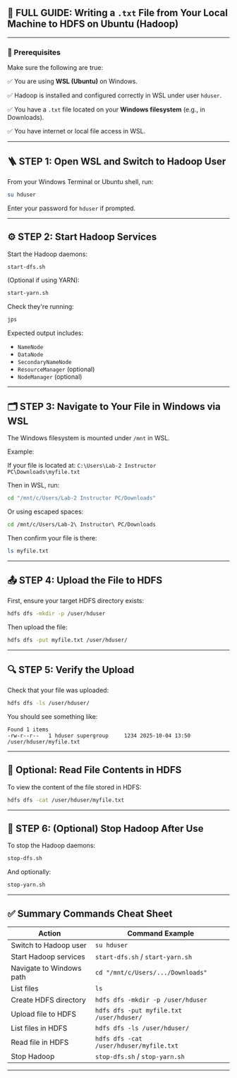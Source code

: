 ## 🧭 FULL GUIDE: Writing a `.txt` File from Your Local Machine to HDFS on Ubuntu (Hadoop)

---

### 🧱 Prerequisites

Make sure the following are true:

✅ You are using **WSL (Ubuntu)** on Windows.

✅ Hadoop is installed and configured correctly in WSL under user `hduser`.

✅ You have a `.txt` file located on your **Windows filesystem** (e.g., in Downloads).

✅ You have internet or local file access in WSL.

---

## 🪜 STEP 1: Open WSL and Switch to Hadoop User

From your Windows Terminal or Ubuntu shell, run:

```bash
su hduser
```

Enter your password for `hduser` if prompted.

---

## ⚙️ STEP 2: Start Hadoop Services

Start the Hadoop daemons:

```bash
start-dfs.sh
```

(Optional if using YARN):

```bash
start-yarn.sh
```

Check they're running:

```bash
jps
```

Expected output includes:

* `NameNode`
* `DataNode`
* `SecondaryNameNode`
* `ResourceManager` (optional)
* `NodeManager` (optional)

---

## 🗂️ STEP 3: Navigate to Your File in Windows via WSL

The Windows filesystem is mounted under `/mnt` in WSL.

Example:

If your file is located at:
`C:\Users\Lab-2 Instructor PC\Downloads\myfile.txt`

Then in WSL, run:

```bash
cd "/mnt/c/Users/Lab-2 Instructor PC/Downloads"
```

Or using escaped spaces:

```bash
cd /mnt/c/Users/Lab-2\ Instructor\ PC/Downloads
```

Then confirm your file is there:

```bash
ls myfile.txt
```

---

## 📤 STEP 4: Upload the File to HDFS

First, ensure your target HDFS directory exists:

```bash
hdfs dfs -mkdir -p /user/hduser
```

Then upload the file:

```bash
hdfs dfs -put myfile.txt /user/hduser/
```

---

## 🔍 STEP 5: Verify the Upload

Check that your file was uploaded:

```bash
hdfs dfs -ls /user/hduser/
```

You should see something like:

```
Found 1 items
-rw-r--r--   1 hduser supergroup     1234 2025-10-04 13:50 /user/hduser/myfile.txt
```

---

## 🧪 Optional: Read File Contents in HDFS

To view the content of the file stored in HDFS:

```bash
hdfs dfs -cat /user/hduser/myfile.txt
```

---

## 🧹 STEP 6: (Optional) Stop Hadoop After Use

To stop the Hadoop daemons:

```bash
stop-dfs.sh
```

And optionally:

```bash
stop-yarn.sh
```

---

## ✅ Summary Commands Cheat Sheet

| Action                   | Command Example                          |
| ------------------------ | ---------------------------------------- |
| Switch to Hadoop user    | `su hduser`                              |
| Start Hadoop services    | `start-dfs.sh` / `start-yarn.sh`         |
| Navigate to Windows path | `cd "/mnt/c/Users/.../Downloads"`        |
| List files               | `ls`                                     |
| Create HDFS directory    | `hdfs dfs -mkdir -p /user/hduser`        |
| Upload file to HDFS      | `hdfs dfs -put myfile.txt /user/hduser/` |
| List files in HDFS       | `hdfs dfs -ls /user/hduser/`             |
| Read file in HDFS        | `hdfs dfs -cat /user/hduser/myfile.txt`  |
| Stop Hadoop              | `stop-dfs.sh` / `stop-yarn.sh`           |

---


